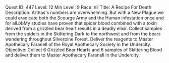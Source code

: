 Quest ID: 447
Level: 12
Min Level: 9
Race: nil
Title: A Recipe For Death
Description: Arthas's numbers are overwhelming. But with a New Plague we could eradicate both the Scourge Army and the Human infestation once and for all.$b$bMy studies have proven that spider blood combined with a toxin derived from a grizzled bear heart results in a deadly elixir. Collect samples from the spiders in the Skittering Dark to the northwest and from the bears wandering throughout Silverpine Forest. Deliver the reagents to Master Apothecary Faranell of the Royal Apothecary Society in the Undercity.
Objective: Collect 6 Grizzled Bear Hearts and 6 samples of Skittering Blood and deliver them to Master Apothecary Faranell in the Undercity.
